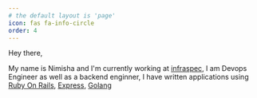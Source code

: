 ```yaml
---
# the default layout is 'page'
icon: fas fa-info-circle
order: 4
---
```


Hey there, 

My name is Nimisha and I'm currently working at [infraspec](https://infraspec.dev), I am Devops Engineer as well as a backend enginner, I have written applications using [Ruby On Rails](https://rubyonrails.org/), [Express](https://expressjs.com/), [Golang](https://go.dev/)